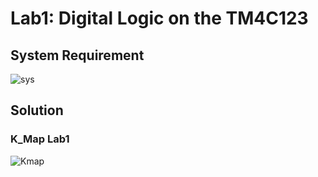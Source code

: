 # Lab1: Digital Logic on the TM4C123

## System Requirement
![sys](C:\Keil_v5\EE319KwareSpring2023\Lab1_EE319K\system_requirement_Lab1.jpg)
## Solution
### K_Map Lab1
![Kmap](C:\Keil_v5\EE319KwareSpring2023\Lab1_EE319Ks\K_Map_Lab1.jpg)
